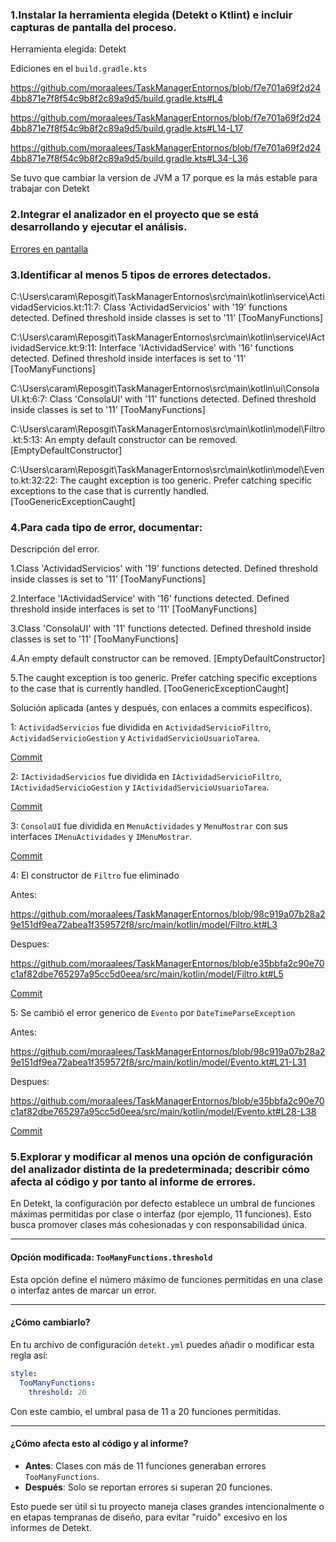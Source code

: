 ### 1.Instalar la herramienta elegida (Detekt o Ktlint) e incluir capturas de pantalla del proceso.

Herramienta elegida: Detekt

Ediciones en el `build.gradle.kts`

https://github.com/moraalees/TaskManagerEntornos/blob/f7e701a69f2d244bb871e7f8f54c9b8f2c89a9d5/build.gradle.kts#L4

https://github.com/moraalees/TaskManagerEntornos/blob/f7e701a69f2d244bb871e7f8f54c9b8f2c89a9d5/build.gradle.kts#L14-L17

https://github.com/moraalees/TaskManagerEntornos/blob/f7e701a69f2d244bb871e7f8f54c9b8f2c89a9d5/build.gradle.kts#L34-L36

Se tuvo que cambiar la version de JVM a 17 porque es la más estable para trabajar con Detekt

### 2.Integrar el analizador en el proyecto que se está desarrollando y ejecutar el análisis.

[Errores en pantalla](https://github.com/moraalees/TaskManagerEntornos/blob/Carlos/images/linting/errores.png)

### 3.Identificar al menos 5 tipos de errores detectados.

C:\Users\caram\Reposgit\TaskManagerEntornos\src\main\kotlin\service\ActividadServicios.kt:11:7: Class 'ActividadServicios' with '19' functions detected. Defined threshold inside classes is set to '11' [TooManyFunctions]

C:\Users\caram\Reposgit\TaskManagerEntornos\src\main\kotlin\service\IActividadService.kt:9:11: Interface 'IActividadService' with '16' functions detected. Defined threshold inside interfaces is set to '11' [TooManyFunctions]

C:\Users\caram\Reposgit\TaskManagerEntornos\src\main\kotlin\ui\ConsolaUI.kt:6:7: Class 'ConsolaUI' with '11' functions detected. Defined threshold inside classes is set to '11' [TooManyFunctions]

C:\Users\caram\Reposgit\TaskManagerEntornos\src\main\kotlin\model\Filtro.kt:5:13: An empty default constructor can be removed. [EmptyDefaultConstructor]

C:\Users\caram\Reposgit\TaskManagerEntornos\src\main\kotlin\model\Evento.kt:32:22: The caught exception is too generic. Prefer catching specific exceptions to the case that is currently handled. [TooGenericExceptionCaught]

### 4.Para cada tipo de error, documentar:

Descripción del error.

1.Class 'ActividadServicios' with '19' functions detected. Defined threshold inside classes is set to '11' [TooManyFunctions]

2.Interface 'IActividadService' with '16' functions detected. Defined threshold inside interfaces is set to '11' [TooManyFunctions]

3.Class 'ConsolaUI' with '11' functions detected. Defined threshold inside classes is set to '11' [TooManyFunctions]

4.An empty default constructor can be removed. [EmptyDefaultConstructor]

5.The caught exception is too generic. Prefer catching specific exceptions to the case that is currently handled. [TooGenericExceptionCaught]

Solución aplicada (antes y después, con enlaces a commits específicos).

1: `ActividadServicios` fue dividida en `ActividadServicioFiltro`, `ActividadServicioGestion` y  `ActividadServicioUsuarioTarea`.

[Commit](https://github.com/moraalees/TaskManagerEntornos/commit/bdeaec4a02c5da64a4b89a1d54db72256fb79714)

2: `IActividadServicios` fue dividida en `IActividadServicioFiltro`, `IActividadServicioGestion` y  `IActividadServicioUsuarioTarea`.

[Commit](https://github.com/moraalees/TaskManagerEntornos/commit/851bd2bf0930479be5e52797ae0edf72fd806414)

3: `ConsolaUI` fue dividida en `MenuActividades` y `MenuMostrar` con sus interfaces `IMenuActividades` y `IMenuMostrar`.

[Commit](https://github.com/moraalees/TaskManagerEntornos/commit/c8aaae4e42c3df8cb242f01609bbde50322053a8)

4: El constructor de `Filtro` fue eliminado

Antes:

https://github.com/moraalees/TaskManagerEntornos/blob/98c919a07b28a29e151df9ea72abea1f359572f8/src/main/kotlin/model/Filtro.kt#L3

Despues:

https://github.com/moraalees/TaskManagerEntornos/blob/e35bbfa2c90e70c1af82dbe765297a95cc5d0eea/src/main/kotlin/model/Filtro.kt#L5

[Commit](https://github.com/moraalees/TaskManagerEntornos/commit/39d1e443c31102e6cdfa64ccf5296570b5e0c218)

5: Se cambió el error generico de `Evento` por `DateTimeParseException`

Antes:

https://github.com/moraalees/TaskManagerEntornos/blob/98c919a07b28a29e151df9ea72abea1f359572f8/src/main/kotlin/model/Evento.kt#L21-L31

Despues:

https://github.com/moraalees/TaskManagerEntornos/blob/e35bbfa2c90e70c1af82dbe765297a95cc5d0eea/src/main/kotlin/model/Evento.kt#L28-L38

[Commit](https://github.com/moraalees/TaskManagerEntornos/commit/306b1dcb2f0297e4c28d51b3d1f1170af97e8d19)

### 5.Explorar y modificar al menos una opción de configuración del analizador distinta de la predeterminada; describir cómo afecta al código y por tanto al informe de errores.

En Detekt, la configuración por defecto establece un umbral de funciones máximas permitidas por clase o interfaz (por ejemplo, 11 funciones). Esto busca promover clases más cohesionadas y con responsabilidad única.

---

#### Opción modificada: `TooManyFunctions.threshold`

Esta opción define el número máximo de funciones permitidas en una clase o interfaz antes de marcar un error.

---

#### ¿Cómo cambiarlo?

En tu archivo de configuración `detekt.yml` puedes añadir o modificar esta regla así:

```yaml
style:
  TooManyFunctions:
    threshold: 20
```

Con este cambio, el umbral pasa de 11 a 20 funciones permitidas.

---

#### ¿Cómo afecta esto al código y al informe?

* **Antes**: Clases con más de 11 funciones generaban errores `TooManyFunctions`.
* **Después**: Solo se reportan errores si superan 20 funciones.

Esto puede ser útil si tu proyecto maneja clases grandes intencionalmente o en etapas tempranas de diseño, para evitar "ruido" excesivo en los informes de Detekt.
